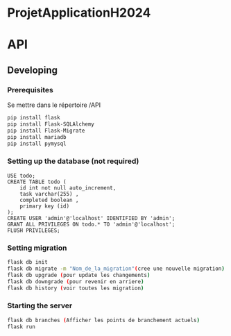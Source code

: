 # ProjetApplicationH2024

# API

## Developing

### Prerequisites
Se mettre dans le répertoire /API
```bash
pip install flask
pip install Flask-SQLAlchemy
pip install Flask-Migrate
pip install mariadb
pip install pymysql
```
### Setting up the database (not required)
```
USE todo;
CREATE TABLE todo (
    id int not null auto_increment,
    task varchar(255) ,
    completed boolean ,
    primary key (id)
);
CREATE USER 'admin'@'localhost' IDENTIFIED BY 'admin';
GRANT ALL PRIVILEGES ON todo.* TO 'admin'@'localhost';
FLUSH PRIVILEGES;
```
### Setting migration
```bash
flask db init
flask db migrate -m "Nom_de_la_migration"(cree une nouvelle migration)
flask db upgrade (pour update les changements)
flask db downgrade (pour revenir en arriere)
flask db history (voir toutes les migration)
```

### Starting the server
```bash
flask db branches (Afficher les points de branchement actuels)
flask run
```
